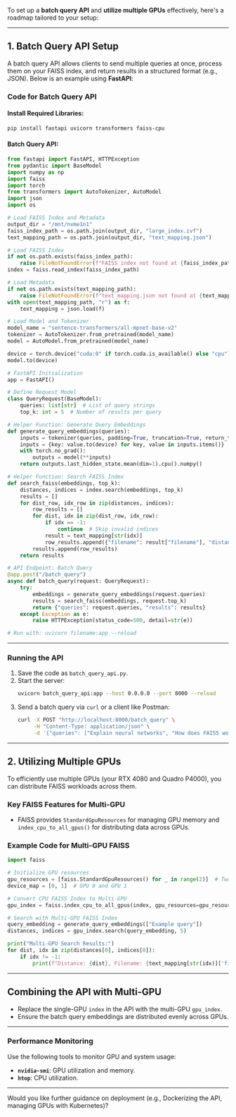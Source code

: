 To set up a **batch query API** and **utilize multiple GPUs** effectively, here's a roadmap tailored to your setup:

---

## **1. Batch Query API Setup**
A batch query API allows clients to send multiple queries at once, process them on your FAISS index, and return results in a structured format (e.g., JSON). Below is an example using **FastAPI**:

### **Code for Batch Query API**

#### Install Required Libraries:
```bash
pip install fastapi uvicorn transformers faiss-cpu
```

#### Batch Query API:
```python
from fastapi import FastAPI, HTTPException
from pydantic import BaseModel
import numpy as np
import faiss
import torch
from transformers import AutoTokenizer, AutoModel
import json
import os

# Load FAISS Index and Metadata
output_dir = "/mnt/nvme1n1"
faiss_index_path = os.path.join(output_dir, "large_index.ivf")
text_mapping_path = os.path.join(output_dir, "text_mapping.json")

# Load FAISS Index
if not os.path.exists(faiss_index_path):
    raise FileNotFoundError(f"FAISS index not found at {faiss_index_path}")
index = faiss.read_index(faiss_index_path)

# Load Metadata
if not os.path.exists(text_mapping_path):
    raise FileNotFoundError(f"text_mapping.json not found at {text_mapping_path}")
with open(text_mapping_path, "r") as f:
    text_mapping = json.load(f)

# Load Model and Tokenizer
model_name = "sentence-transformers/all-mpnet-base-v2"
tokenizer = AutoTokenizer.from_pretrained(model_name)
model = AutoModel.from_pretrained(model_name)

device = torch.device("cuda:0" if torch.cuda.is_available() else "cpu")
model.to(device)

# FastAPI Initialization
app = FastAPI()

# Define Request Model
class QueryRequest(BaseModel):
    queries: list[str]  # List of query strings
    top_k: int = 5  # Number of results per query

# Helper Function: Generate Query Embeddings
def generate_query_embeddings(queries):
    inputs = tokenizer(queries, padding=True, truncation=True, return_tensors="pt")
    inputs = {key: value.to(device) for key, value in inputs.items()}
    with torch.no_grad():
        outputs = model(**inputs)
    return outputs.last_hidden_state.mean(dim=1).cpu().numpy()

# Helper Function: Search FAISS Index
def search_faiss(embeddings, top_k):
    distances, indices = index.search(embeddings, top_k)
    results = []
    for dist_row, idx_row in zip(distances, indices):
        row_results = []
        for dist, idx in zip(dist_row, idx_row):
            if idx == -1:
                continue  # Skip invalid indices
            result = text_mapping[str(idx)]
            row_results.append({"filename": result["filename"], "distance": float(dist), "snippet": result["text"][:200]})
        results.append(row_results)
    return results

# API Endpoint: Batch Query
@app.post("/batch_query")
async def batch_query(request: QueryRequest):
    try:
        embeddings = generate_query_embeddings(request.queries)
        results = search_faiss(embeddings, request.top_k)
        return {"queries": request.queries, "results": results}
    except Exception as e:
        raise HTTPException(status_code=500, detail=str(e))

# Run with: uvicorn filename:app --reload
```

---

### **Running the API**
1. Save the code as `batch_query_api.py`.
2. Start the server:
   ```bash
   uvicorn batch_query_api:app --host 0.0.0.0 --port 8000 --reload
   ```
3. Send a batch query via `curl` or a client like Postman:
   ```bash
   curl -X POST "http://localhost:8000/batch_query" \
        -H "Content-Type: application/json" \
        -d '{"queries": ["Explain neural networks", "How does FAISS work?"], "top_k": 5}'
   ```

---

## **2. Utilizing Multiple GPUs**
To efficiently use multiple GPUs (your RTX 4080 and Quadro P4000), you can distribute FAISS workloads across them.

### **Key FAISS Features for Multi-GPU**
- FAISS provides `StandardGpuResources` for managing GPU memory and `index_cpu_to_all_gpus()` for distributing data across GPUs.

### **Example Code for Multi-GPU FAISS**
```python
import faiss

# Initialize GPU resources
gpu_resources = [faiss.StandardGpuResources() for _ in range(2)]  # Two GPUs
device_map = [0, 1]  # GPU 0 and GPU 1

# Convert CPU FAISS Index to Multi-GPU
gpu_index = faiss.index_cpu_to_all_gpus(index, gpu_resources=gpu_resources, devices=device_map)

# Search with Multi-GPU FAISS Index
query_embedding = generate_query_embeddings(["Example query"])
distances, indices = gpu_index.search(query_embedding, 5)

print("Multi-GPU Search Results:")
for dist, idx in zip(distances[0], indices[0]):
    if idx != -1:
        print(f"Distance: {dist}, Filename: {text_mapping[str(idx)]['filename']}")
```

---

## **Combining the API with Multi-GPU**
- Replace the single-GPU `index` in the API with the multi-GPU `gpu_index`.
- Ensure the batch query embeddings are distributed evenly across GPUs.

---

### **Performance Monitoring**
Use the following tools to monitor GPU and system usage:
- **`nvidia-smi`**: GPU utilization and memory.
- **`htop`**: CPU utilization.

---

Would you like further guidance on deployment (e.g., Dockerizing the API, managing GPUs with Kubernetes)?
